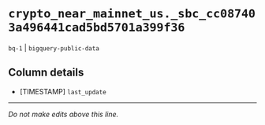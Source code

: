 # `crypto_near_mainnet_us._sbc_cc087403a496441cad5bd5701a399f36`
`bq-1` | `bigquery-public-data`

## Column details
* [TIMESTAMP] `last_update`

-------------------------------------------------------------------------------
*Do not make edits above this line.*
